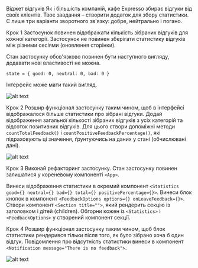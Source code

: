 Віджет відгуків Як і більшість компаній, кафе Expresso збирає відгуки від своїх
клієнтів. Твоє завдання – створити додаток для збору статистики. Є лише три
варіанти зворотного зв'язку: добре, нейтрально і погано.

Крок 1 Застосунок повинен відображати кількість зібраних відгуків для кожної
категорії. Застосунок не повинен зберігати статистику відгуків між різними
сесіями (оновлення сторінки).

Стан застосунку обов'язково повинен бути наступного вигляду, додавати нові
властивості не можна.

`state = { good: 0, neutral: 0, bad: 0 }`

Інтерфейс може мати такий вигляд.

![alt text](https://textbook.edu.goit.global/lms-react-homework/v1/uk/img/hw-02/feedback/step-1.png)

Крок 2 Розшир функціонал застосунку таким чином, щоб в інтерфейсі відображалося
більше статистики про зібрані відгуки. Додай відображення загальної кількості
зібраних відгуків з усіх категорій та відсоток позитивних відгуків. Для цього
створи допоміжні методи `countTotalFeedback()` і
`countPositiveFeedbackPercentage()`, які підраховують ці значення, ґрунтуючись
на даних у стані (обчислювані дані).

![alt text](https://textbook.edu.goit.global/lms-react-homework/v1/uk/img/hw-02/feedback/step-2.png)

Крок 3 Виконай рефакторинг застосунку. Стан застосунку повинен залишатися у
кореневому компоненті `<App>`.

Винеси відображення статистики в окремий компонент
`<Statistics good={} neutral={} bad={} total={} positivePercentage={}>`. Винеси
блок кнопок в компонент `<FeedbackOptions options={} onLeaveFeedback={}>`.
Створи компонент `<Section title="">`, який рендерить секцію із заголовком і
дітей (children). Обгорни кожен із `<Statistics>` і `<FeedbackOptions>` у
створений компонент секції.

Крок 4 Розшир функціонал застосунку таким чином, щоб блок статистики рендерився
тільки після того, як було зібрано хоча б один відгук. Повідомлення про
відсутність статистики винеси в компонент
`<Notification message="There is no feedback">`.

![alt text](https://textbook.edu.goit.global/lms-react-homework/v1/uk/img/hw-02/feedback/preview.gif)
